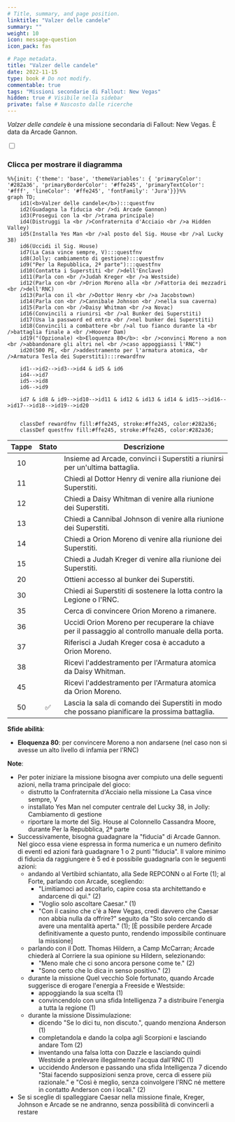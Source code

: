 ```yaml
---
# Title, summary, and page position.
linktitle: "Valzer delle candele"
summary: ""
weight: 10
icon: message-question
icon_pack: fas

# Page metadata.
title: "Valzer delle candele"
date: 2022-11-15
type: book # Do not modify.
commentable: true
tags: "Missioni secondarie di Fallout: New Vegas"
hidden: true # Visibile nella sidebar
private: false # Nascosto dalle ricerche
---
```


<div class="fnv">


*Valzer delle candele* è una missione secondaria di Fallout: New Vegas. È data da Arcade Gannon.


<section class="chart-collapse">
<input type="checkbox" name="collapse2" id="handle2">
<h3 class="handle">
<label for="handle2">Clicca per mostrare il diagramma</label>
</h3>
<div class="content">

```mermaid
%%{init: {'theme': 'base', 'themeVariables': { 'primaryColor': '#282a36', 'primaryBorderColor': '#ffe245', 'primaryTextColor': '#fff', 'lineColor': '#ffe245', 'fontFamily': 'Jura'}}}%%
graph TD;
    id1(<b>Valzer delle candele</b>):::questfnv
    id2(Guadagna la fiducia <br />di Arcade Gannon)
    id3(Prosegui con la <br />trama principale)
    id4(Distruggi la <br />Confraternita d'Acciaio <br />a Hidden Valley)
    id5(Installa Yes Man <br />al posto del Sig. House <br />al Lucky 38)
    id6(Uccidi il Sig. House)
    id7(La Casa vince sempre, V):::questfnv 
    id8(Jolly: cambiamento di gestione):::questfnv
    id9("Per la Repubblica, 2ª parte"):::questfnv
    id10(Contatta i Superstiti <br />dell'Enclave)
    id11(Parla con <br />Judah Kreger <br />a Westside)
    id12(Parla con <br />Orion Moreno alla <br />Fattoria dei mezzadri <br />dell'RNC)
    id13(Parla con il <br />Dottor Henry <br />a Jacobstown)
    id14(Parla con <br />Cannibale Johnson <br />nella sua caverna)
    id15(Parla con <br />Daisy Whitman <br />a Novac)
    id16(Convincili a riunirsi <br />al Bunker dei Superstiti)
    id17(Usa la password ed entra <br />nel bunker dei Superstiti)
    id18(Convincili a combattere <br />al tuo fianco durante la <br />battaglia finale a <br />Hoover Dam)
    id19("(Opzionale) <b>Eloquenza 80</b>: <br />convinci Moreno a non <br />abbandonare gli altri nel <br />caso appoggiassi l'RNC")
    id20(500 PE, <br />addestramento per l'armatura atomica, <br />Armatura Tesla dei Superstiti):::rewardfnv

    id1-->id2-->id3-->id4 & id5 & id6
    id4-->id7
    id5-->id8
    id6-->id9

    id7 & id8 & id9-->id10-->id11 & id12 & id13 & id14 & id15-->id16-->id17-->id18-->id19-->id20
    
    
    classDef rewardfnv fill:#ffe245, stroke:#ffe245, color:#282a36;
    classDef questfnv fill:#ffe245, stroke:#ffe245, color:#282a36;
```

</div>
</section>

| Tappe |       Stato        | Descrizione |
|:-----:|:------------------:| ----------- |
|                           10                          |            | Insieme ad Arcade, convinci i Superstiti a riunirsi per un'ultima battaglia.                                                                                                |
|                           11                          |            | Chiedi al Dottor Henry di venire alla riunione dei Superstiti.                                                                                                              |
|                           12                          |            | Chiedi a Daisy Whitman di venire alla riunione dei Superstiti.                                                                                                              |
|                           13                          |            | Chiedi a Cannibal Johnson di venire alla riunione dei Superstiti.                                                                                                           |
|                           14                          |            | Chiedi a Orion Moreno di venire alla riunione dei Superstiti.                                                                                                               |
|                           15                          |            | Chiedi a Judah Kreger di venire alla riunione dei Superstiti.                                                                                                               |
|                           20                          |            | Ottieni accesso al bunker dei Superstiti.                                                                                                                                   |
|                           30                          |            | Chiedi ai Superstiti di sostenere la lotta contro la Legione o l'RNC.                                                                                                       |
|                           35                          |            | Cerca di convincere Orion Moreno a rimanere.                                                                                                                                |
|                           36                          |            | Uccidi Orion Moreno per recuperare la chiave per il passaggio al controllo manuale della porta.                                                                             |
|                           37                          |            | Riferisci a Judah Kreger cosa è accaduto a Orion Moreno.                                                                                                                    |
|                           38                          |            | Ricevi l'addestramento per l'Armatura atomica da Daisy Whitman.                                                                                                             |
|                           45                          |            | Ricevi l'addestramento per l'Armatura atomica da Orion Moreno.                                                                                                              |
|                           50                          | :white_check_mark: | Lascia la sala di comando dei Superstiti in modo che possano pianificare la prossima battaglia.                                                                             |



**Sfide abilità**:
- **Eloquenza 80**: per convincere Moreno a non andarsene (nel caso non si avesse un alto livello di infamia per l'RNC)



**Note**:
- Per poter iniziare la missione bisogna aver compiuto una delle seguenti azioni, nella trama principale del gioco:
  - distrutto la Confraternita d'Acciaio nella missione La Casa vince sempre, V
  - installato Yes Man nel computer centrale del Lucky 38, in Jolly: Cambiamento di gestione
  - riportare la morte del Sig. House al Colonnello Cassandra Moore, durante Per la Repubblica, 2ª parte 
- Successivamente, bisogna guadagnare la "fiducia" di Arcade Gannon. Nel gioco essa viene espressa in forma numerica e un numero definito di eventi ed azioni farà guadagnare 1 o 2 punti "fiducia". Il valore minimo di fiducia da raggiungere è 5 ed è possibile guadagnarla con le seguenti azioni:
  - andando al Vertibird schiantato, alla Sede REPCONN o al Forte (1); al Forte, parlando con Arcade, scegliendo:
    - "Limitiamoci ad ascoltarlo, capire cosa sta architettando e andarcene di qui." (2)
    - "Voglio solo ascoltare Caesar." (1)
    - "Con il casino che c'è a New Vegas, credi davvero che Caesar non abbia nulla da offrire?" seguito da "Sto solo cercando di avere una mentalità aperta." (1); [È possibile perdere Arcade definitivamente a questo punto, rendendo impossibile continuare la missione]
  - parlando con il Dott. Thomas Hildern, a Camp McCarran; Arcade chiederà al Corriere la sua opinione su Hildern, selezionando:
    - "Meno male che ci sono ancora persone come te." (2)
    - "Sono certo che lo dica in senso positivo." (2) 
  - durante la missione Quel vecchio Sole fortunato, quando Arcade suggerisce di erogare l'energia a Freeside e Westside:
    - appoggiando la sua scelta (1)
    - convincendolo con una sfida Intelligenza 7 a distribuire l'energia a tutta la regione (1) 
  - durante la missione Dissimulazione:
    - dicendo "Se lo dici tu, non discuto.", quando menziona Anderson (1)
    - completandola e dando la colpa agli Scorpioni e lasciando andare Tom (2)
    - inventando una falsa lotta con Dazzle e lasciando quindi Westside a prelevare illegalmente l'acqua dall'RNC (1)
    - uccidendo Anderson e passando una sfida Intelligenza 7 dicendo "Stai facendo supposizioni senza prove, cerca di essere più razionale." e "Così è meglio, senza coinvolgere l'RNC né mettere in contatto Anderson con i locali." (2) 
- Se si sceglie di spalleggiare Caesar nella missione finale, Kreger, Johnson e Arcade se ne andranno, senza possibilità di convincerli a restare 


</div>


